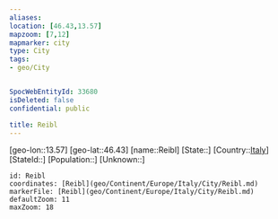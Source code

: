 ```yaml
---
aliases: 
location: [46.43,13.57]
mapzoom: [7,12] 
mapmarker: city 
type: City
tags:
- geo/City


SpocWebEntityId: 33680
isDeleted: false
confidential: public

title: Reibl
---
```

[geo-lon::13.57]
[geo-lat::46.43]
[name::Reibl]
[State::]
[Country::[Italy](geo/Continent/Europe/Italy.md)]
[StateId::]
[Population::]
[Unknown::]


```leaflet
id: Reibl
coordinates: [Reibl](geo/Continent/Europe/Italy/City/Reibl.md)
markerFile: [Reibl](geo/Continent/Europe/Italy/City/Reibl.md)
defaultZoom: 11 
maxZoom: 18
```


